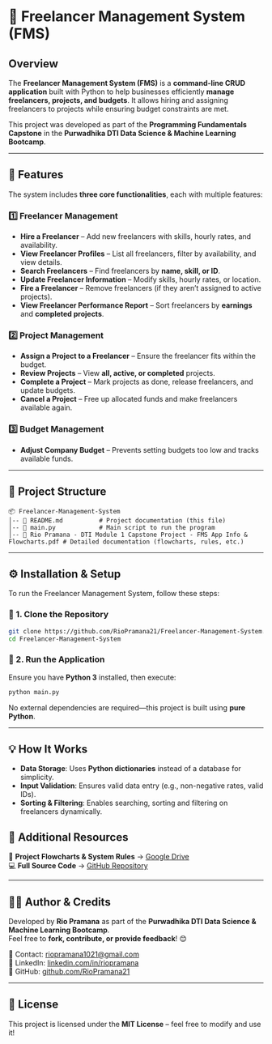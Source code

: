 # 🚀 Freelancer Management System (FMS)

## **Overview**
The **Freelancer Management System (FMS)** is a **command-line CRUD application** built with Python to help businesses efficiently **manage freelancers, projects, and budgets**. It allows hiring and assigning freelancers to projects while ensuring budget constraints are met.

This project was developed as part of the **Programming Fundamentals Capstone** in the **Purwadhika DTI Data Science & Machine Learning Bootcamp**.

---

## **🔹 Features**
The system includes **three core functionalities**, each with multiple features:

### **1️⃣ Freelancer Management**
- **Hire a Freelancer** – Add new freelancers with skills, hourly rates, and availability.  
- **View Freelancer Profiles** – List all freelancers, filter by availability, and view details.  
- **Search Freelancers** – Find freelancers by **name, skill, or ID**.  
- **Update Freelancer Information** – Modify skills, hourly rates, or location.  
- **Fire a Freelancer** – Remove freelancers (if they aren’t assigned to active projects).  
- **View Freelancer Performance Report** – Sort freelancers by **earnings** and **completed projects**.

### **2️⃣ Project Management**
- **Assign a Project to a Freelancer** – Ensure the freelancer fits within the budget.  
- **Review Projects** – View **all, active, or completed** projects.  
- **Complete a Project** – Mark projects as done, release freelancers, and update budgets.  
- **Cancel a Project** – Free up allocated funds and make freelancers available again.  

### **3️⃣ Budget Management**
- **Adjust Company Budget** – Prevents setting budgets too low and tracks available funds.

---

## **📂 Project Structure**
```
📦 Freelancer-Management-System
│-- 📜 README.md          # Project documentation (this file)
│-- 📜 main.py            # Main script to run the program
│-- 📜 Rio Pramana - DTI Module 1 Capstone Project - FMS App Info & Flowcharts.pdf # Detailed documentation (flowcharts, rules, etc.)
```

---

## **⚙️ Installation & Setup**
To run the Freelancer Management System, follow these steps:

### **🔹 1. Clone the Repository**
```sh
git clone https://github.com/RioPramana21/Freelancer-Management-System.git
cd Freelancer-Management-System
```

### **🔹 2. Run the Application**
Ensure you have **Python 3** installed, then execute:
```sh
python main.py
```

No external dependencies are required—this project is built using **pure Python**.

---

## **💡 How It Works**
- **Data Storage**: Uses **Python dictionaries** instead of a database for simplicity.
- **Input Validation**: Ensures valid data entry (e.g., non-negative rates, valid IDs).
- **Sorting & Filtering**: Enables searching, sorting and filtering on freelancers dynamically.

## **📄 Additional Resources**
📌 **Project Flowcharts & System Rules** → [Google Drive](https://drive.google.com/drive/u/1/folders/1AeifrrMGuem_XImfKrT1z9orsVirGj-p)  
💻 **Full Source Code** → [GitHub Repository](https://github.com/RioPramana21/Freelancer-Management-System)

---

## **👨‍💻 Author & Credits**
Developed by **Rio Pramana** as part of the **Purwadhika DTI Data Science & Machine Learning Bootcamp**.  
Feel free to **fork, contribute, or provide feedback**! 😊  

📧 Contact: [riopramana1021@gmail.com](mailto:riopramana1021@gmail.com)  
🔗 LinkedIn: [linkedin.com/in/riopramana](https://linkedin.com/in/riopramana)  
🚀 GitHub: [github.com/RioPramana21](https://github.com/RioPramana21)

---

## **📜 License**
This project is licensed under the **MIT License** – feel free to modify and use it!
```
